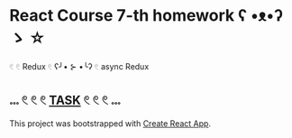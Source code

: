 # React Course 7-th homework ʕ •ᴥ•ʔ ゝ ☆

𓏲 𓏲 Redux 𓏲 ʕ╯• ⊱ •╰ʔ 𓏲 async Redux

## 𓏧 𓏲 𓏲 𓏲 [TASK](https://github.com/goitacademy/react-homework/tree/master/homework-07) 𓏲 𓏲 𓏲 𓏧

This project was bootstrapped with [Create React App](https://github.com/facebook/create-react-app).
